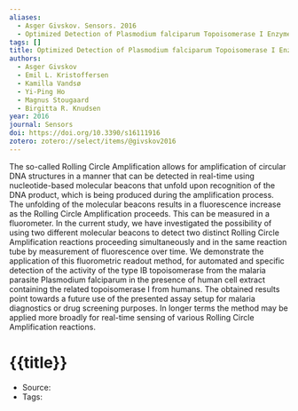 ```yaml
---
aliases:
  - Asger Givskov. Sensors. 2016
  - Optimized Detection of Plasmodium falciparum Topoisomerase I Enzyme Activity in a Complex Biological Sample by the Use of Molecular Beacons
tags: []
title: Optimized Detection of Plasmodium falciparum Topoisomerase I Enzyme Activity in a Complex Biological Sample by the Use of Molecular Beacons
authors:
  - Asger Givskov
  - Emil L. Kristoffersen
  - Kamilla Vandsø
  - Yi-Ping Ho
  - Magnus Stougaard
  - Birgitta R. Knudsen
year: 2016
journal: Sensors
doi: https://doi.org/10.3390/s16111916
zotero: zotero://select/items/@givskov2016
---
```

<!-- START_ABSTRACT -->
The so-called Rolling Circle Amplification allows for amplification of circular DNA structures in a manner that can be detected in real-time using nucleotide-based molecular beacons that unfold upon recognition of the DNA product, which is being produced during the amplification process. The unfolding of the molecular beacons results in a fluorescence increase as the Rolling Circle Amplification proceeds. This can be measured in a fluorometer. In the current study, we have investigated the possibility of using two different molecular beacons to detect two distinct Rolling Circle Amplification reactions proceeding simultaneously and in the same reaction tube by measurement of fluorescence over time. We demonstrate the application of this fluorometric readout method, for automated and specific detection of the activity of the type IB topoisomerase from the malaria parasite Plasmodium falciparum in the presence of human cell extract containing the related topoisomerase I from humans. The obtained results point towards a future use of the presented assay setup for malaria diagnostics or drug screening purposes. In longer terms the method may be applied more broadly for real-time sensing of various Rolling Circle Amplification reactions.
<!-- END_ABSTRACT -->

<!-- START_TEMPLATE -->
# {{title}}

- Source:
- Tags: 
<!-- END_TEMPLATE -->